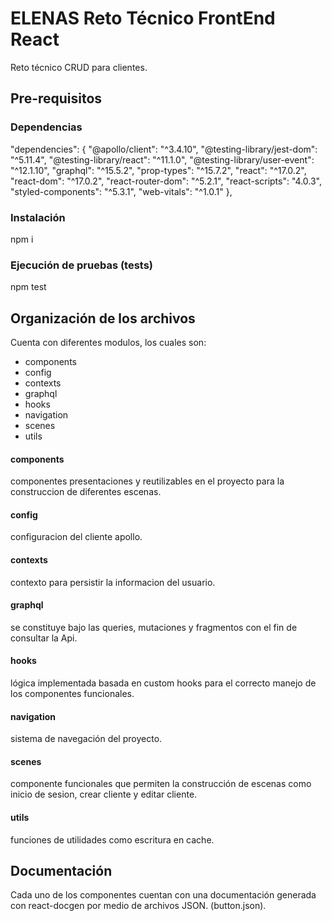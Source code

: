 # ELENAS Reto Técnico FrontEnd React
Reto técnico CRUD para clientes.

## Pre-requisitos

### Dependencias
"dependencies": {
    "@apollo/client": "^3.4.10",
    "@testing-library/jest-dom": "^5.11.4",
    "@testing-library/react": "^11.1.0",
    "@testing-library/user-event": "^12.1.10",
    "graphql": "^15.5.2",
    "prop-types": "^15.7.2",
    "react": "^17.0.2",
    "react-dom": "^17.0.2",
    "react-router-dom": "^5.2.1",
    "react-scripts": "4.0.3",
    "styled-components": "^5.3.1",
    "web-vitals": "^1.0.1"
  },

### Instalación
npm i

### Ejecución de pruebas (tests)
npm test

## Organización de los archivos
Cuenta con diferentes modulos, los cuales son:

* components
* config
* contexts
* graphql
* hooks
* navigation
* scenes
* utils

#### components
componentes presentaciones y reutilizables en el proyecto para la construccion de diferentes escenas.

#### config
configuracion del cliente apollo.

#### contexts
contexto para persistir la informacion del usuario.

#### graphql
se constituye bajo las queries, mutaciones y fragmentos con el fin de consultar la Api.

#### hooks
lógica implementada basada en custom hooks para el correcto manejo de los componentes funcionales.

#### navigation
sistema de navegación del proyecto.

#### scenes
componente funcionales que permiten la construcción de escenas como inicio de sesion, crear cliente y editar cliente.

#### utils
funciones de utilidades como escritura en cache.

## Documentación
Cada uno de los componentes cuentan con una documentación generada con react-docgen por medio de archivos JSON. 
(button.json).

